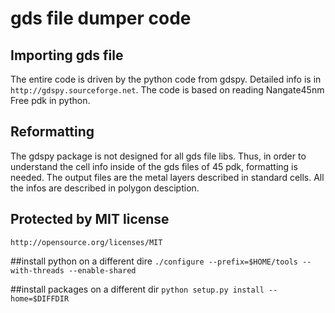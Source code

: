 # gds file dumper code
## Importing gds file

The entire code is driven by the python code from gdspy.  Detailed info is in
`http://gdspy.sourceforge.net`. The code is based on reading Nangate45nm Free
pdk in python.

## Reformatting
The gdspy package is not designed for all gds file libs. Thus, in order to
understand the cell info inside of the gds files of 45 pdk, formatting is
needed.  The output files are the metal layers described in standard cells. All
the infos are described in polygon desciption.

## Protected by MIT license
`http://opensource.org/licenses/MIT`

##install python on a different dire
`./configure --prefix=$HOME/tools --with-threads --enable-shared`

##install packages on a different dir
`python setup.py install --home=$DIFFDIR`
